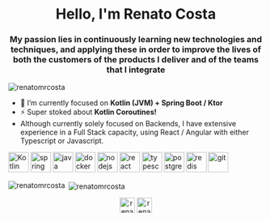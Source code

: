 <h1 align="center">Hello, I'm Renato Costa</h1>
<h3 align="center">My passion lies in continuously learning new technologies and techniques, and applying these in order to improve the lives of both the customers of the products I deliver and of the teams that I integrate</h3>

<p align="left"> <img src="https://komarev.com/ghpvc/?username=renatomrcosta" alt="renatomrcosta" /> </p>

- 🔭 I’m currently focused on **Kotlin (JVM) + Spring Boot / Ktor**
- ⚡ Super stoked about **Kotlin Coroutines!**
- Although currently solely focused on Backends, I have extensive experience in a Full Stack capacity, using React / Angular with either Typescript or Javascript.

<p align="left">
  <img src="https://symbols.getvecta.com/stencil_86/43_kotlin.0ec1601067.png" alt="Kotlin" width="40" height="40"/>
  <img src="https://www.vectorlogo.zone/logos/springio/springio-icon.svg" alt="spring" width="40" height="40"/> 
  <img src="https://devicons.github.io/devicon/devicon.git/icons/java/java-original-wordmark.svg" alt="java" width="40" height="40"/>
  <img src="https://devicons.github.io/devicon/devicon.git/icons/docker/docker-original-wordmark.svg" alt="docker" width="40" height="40"/> 
  <img src="https://devicons.github.io/devicon/devicon.git/icons/nodejs/nodejs-original-wordmark.svg" alt="nodejs" width="40" height="40"/> 
  <img src="https://devicons.github.io/devicon/devicon.git/icons/react/react-original-wordmark.svg" alt="react" width="40" height="40"/> 
  <img src="https://devicons.github.io/devicon/devicon.git/icons/typescript/typescript-original.svg" alt="typescript" width="40" height="40"/> 
  <img src="https://devicons.github.io/devicon/devicon.git/icons/postgresql/postgresql-original-wordmark.svg" alt="postgresql" width="40" height="40"/> 
  <img src="https://devicons.github.io/devicon/devicon.git/icons/redis/redis-original-wordmark.svg" alt="redis" width="40" height="40"/> 
  <img src="https://www.vectorlogo.zone/logos/git-scm/git-scm-icon.svg" alt="git" width="40" height="40"/>  
 </p>

<p><img align="left" src="https://github-readme-stats.vercel.app/api/top-langs/?username=renatomrcosta&layout=compact&hide=html,css,assembly&count_private=true" alt="renatomrcosta" /></p>

<p>&nbsp;<img align="center" src="https://github-readme-stats.vercel.app/api?username=renatomrcosta&show_icons=true&count_private=true" alt="renatomrcosta" /></p>

<p align="center">
<a href="https://twitter.com/renatomrcosta" target="blank"><img align="center" src="https://cdn.jsdelivr.net/npm/simple-icons@3.0.1/icons/twitter.svg" alt="renatomrcosta" height="30" width="30" /></a>
<a href="https://linkedin.com/in/renato-rezende-costa" target="blank"><img align="center" src="https://cdn.jsdelivr.net/npm/simple-icons@3.0.1/icons/linkedin.svg" alt="renato-rezende-costa" height="30" width="30" /></a>
</p>

